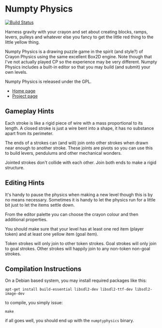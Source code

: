 Numpty Physics
==============

[![Build Status](https://travis-ci.org/thp/numptyphysics.svg?branch=master)](https://travis-ci.org/thp/numptyphysics)

Harness gravity with your crayon and set about creating blocks, ramps, levers,
pulleys and whatever else you fancy to get the little red thing to the little
yellow thing.

Numpty Physics is a drawing puzzle game in the spirit (and style?) of Crayon
Physics using the same excellent Box2D engine. Note though that I've not
actually played CP so the experience may be very different. Numpty Physics
includes a built-in editor so that you may build (and submit) your own levels.

Numpty Physics is released under the GPL.

 * [Home page](http://thp.io/2015/numptyphysics/)
 * [Project page](http://github.com/thp/numptyphysics/)


Gameplay Hints
--------------

Each stroke is like a rigid piece of wire with a mass proportional to its
length. A closed stroke is just a wire bent into a shape, it has no substance
apart from its perimeter.

The ends of a strokes can (and will) join onto other strokes when drawn near
enough to another stroke. These joints are pivots so you can use this to build
levers, pendulums and other mechanical wonders.

Jointed strokes don't collide with each other. Join both ends to make a rigid
structure.


Editing Hints
-------------

It's handy to pause the physics when making a new level though this is by no
means necessary. Sometimes it is handy to let the physics run for a little bit
just to let the items settle down.

From the editor palette you can choose the crayon colour and then additional
properties.

You should make sure that your level has at least one red item (player token)
and at least one yellow item (goal item).

Token strokes will only join to other token strokes. Goal strokes will only
join to goal strokes. Other strokes will happily join to any non-token non-goal
strokes.


Compilation Instructions
------------------------

On a Debian based system, you may install required packages like this:

	apt-get install build-essential libsdl2-dev libsdl2-ttf-dev libsdl2-image-dev

to compile, you simply issue:

	make

if all goes well, you should end up with the `numptyphysics` binary.

